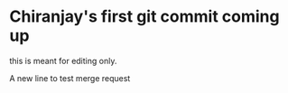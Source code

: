 # Chiranjay's first git commit coming up
this is meant for editing only.


A new line to test merge request



